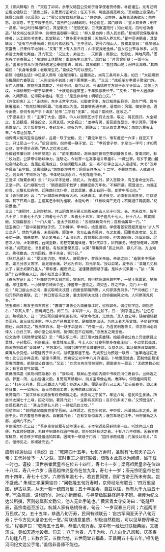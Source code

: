 <!-- { "loadSidebar": true } -->
	又《家风辑略》云：“天启丁卯间，余季父砥园公受知于督学使者贾侍御，补邑诸生。先考述明公赠之楹联云：‘诵鼎上辞，长愿景行正考父；任天下事，可能遥揖范希文。’其相勖之意深矣。”
	陈眉公继儒《见闻录》云：“翟公栾尝自制对联云：‘静亦静，动亦静，五脏克消夫欲火；荣亦忍，辱亦忍，平生不履于危机。’常熟严公讷辅政时，封公尚在，其门联云：‘堂上双亲寿；朝中一品家。’申公时行解相印归，其堂联云：‘无毁无誉，三代直道而行；知止知足，四时成功者退。’陆文裕公在京邸中，则榜世庙御撰一联云：‘抑人是自抑；扬人其自扬。’都城郑宫保敬庵讳绅者，以工部尚书告老，其堂联云：‘世多君子扶皇极；天放闲人养太和。’翟中丞讳鹏者，其堂联云：‘徒有寸丹悬帝阙；竟无尺素达权门。’王中丞玑，更号六阳山人，尝榜其堂曰：‘偶尔谢上天富贵；归来作平地神仙。’又有‘天上有人扶日月；山中安我老渔樵。’吾乡包公节与弟孝，以兄弟进士为南北两台。其门联云：‘兄进士，弟进士，一天雨露；南御史，北御史，两地风霜。’汤东谷厅事春联云：‘东坡居士休题杖；南郭先生且滥竿。’后厅曰：‘片言曾折狱；一饭不忘君。’盖东谷尝从兴济伯杨忠定公奉迎銮舆，故云。其东偏曰：‘暂拄西山笏；闲开北海尊。’其西偏曰：‘长身唯食粟；老眼渐生花。’豪侠之气可以想见。”
	前辑《楹联丛话》中已采入周晖《金陵琐事》。兹覆阅之，尚有三条可补入者。如云：“太祖赐驸马梅殷府门春联云：‘人间尘俗不到处；阙下恩荣第一家。’”又云：“成祖杀方孝孺于聚宝门外。有门人廖镛、廖铭检其骨葬之，不封不树，莫可认识。今诸缙绅立方祠于永宁寺后山，又聚土为坟。上海徐鲸刻一联于华表云：‘十族遗骸埋聚宝；千年孤冢表长干。’”又云：“有士人因病出神，入阎罗殿，记得殿中楹柱一联云：‘是是非非地；明明白白天。’”
	《兴化府志》云：“正统间，东乡王常字大经，以御史言事，左迁知莆田县事，政务严明。尝书联署楹云：‘牧民犹带旧风霜。’见者咸以为佳。其妻黎氏通书史，语常曰：风霜，御史职也。君今出牧，奈何专尚严乎？请易‘犹带’二字曰‘无事’，何如？常欣然，遂改之。”
	《宁德县志》云：“主簿丁大全，因旱，令人以银瓶乞水于百丈龙潭。取之，得瓦瓶归。大全疑之，复造银瓶，躬往投之，又得瓦瓶。大全祝曰：‘龙神有灵，若吾后当显贵，幸示灵异。’谭中果露龙爪。大全后登宰府，奏封龙王。架石为亭，题联云：‘龙从百丈潭中起；雨向九重天上来。’今亭址犹存。”
	相传明末倪鸿宝诣吕晚邨，吕揭一联于堂楣，云：“囊无半卷书，惟有虞廷十六字；目空天下士，只让尼山一个人。”后吕诣倪，倪亦揭一联于堂，云：“孝若曾子参，才足当一字可；才如周公旦，容不得半点骄。”两人之优劣见矣。
	孙柳君孝廉衍庆《辛庐随笔》云：“前明嘉靖间，湖州潘时良司空季驯最敬关帝。督南河时，有二蛟为患。公梦帝许助以神力，遂斩之。今蛟首一在高家堰关帝庙中，一藏公家。每岁于毘山麓祀帝时必陈之。当毘山庙落成日，众拟撰楹联未就。忽一素不识字之田夫入座提笔，大书‘汉寿亭侯庙’五字扁。又署楹联云‘悠悠乾坤共老；昭昭日月争光’十二字，不署款而去。人或追问之，则自云‘不知所为’也。书体绝似虞永兴，今犹存庙中云。”
	王渔洋《陇蜀余闻》云：“刘以平字近塘，猗氏人。为诸生时，梦入宫殿中，有王者命坐对弈。又至一所，石门悬联句云：‘鹦鹉能回千载梦；麒麟空卧万年秋。’不解所谓。既登进士，为潞王府官，王敬礼如宾师。迁陕西行太仆卿，过武后墓，墓上石刻一联，即梦中所见也。”
	又《香祖笔记》云：“广州城南长寿庵有大池，水通珠江，潮汐日至。池南有高阁甚丽，可以望海。其下曰离六宫。主僧某乞余制为楹联，余题句云：‘红桥映海三更月；石瀃通江两度潮。’纪实景也。”
	又云：“康熙时，上驻跸杭州。时山阴耆民王锡元同胞兄弟五人见于行宫。长、次系双生，皆年八十岁；三者七十八岁；四者七十六岁；五者七十五岁。率子侄凡十七人，孙十八人。赐宴赐缎，又赐扁额云：‘一门人瑞’。皇太子赐联云：‘五枝锦树荣今代；百秩仙筹萃一门。’”
	钮玉樵曰：“苕中吴磐家饶于赀，工书博学。甲申后，绝意进取。学使者张安茂题其居为‘才人节士之庐’。然负气甚高，未能韬晦。顺治中，官方山备兵吴兴，与之友善。因重修逸老堂，乞其长句一联，镌悬堂柱。吴走笔书云：‘山川无恙，叹前辈风流何处，但古道斜阳，冷烟衰竭，尽悲凉人物，止剩寒鸦；台阁重新，问苍穹英雄谁是，有补天巨手，回日雕戈，待整顿乾坤，再来杯酒。’词既悲壮，书复蔚跂。有怨家潜录其语，以吴‘阴蓄异谋’首之帅府，祸几不测。方山知之，乘夜撤去，力为回斡。费千余金，事乃已。”
	《秋灯丛话》云：“夏太史力恕，孝感人。康熙庚子，梦谒关帝庙，帝谕之曰：‘庙联多不惬余意。如三分忠义等字，适足增余痛。好另为作对，将元尔矣。’授以巨笔，夏书云：‘英雄几见称夫子；豪杰如斯乃圣人。’帝称善。醒而识之，遂谨镌板而悬于庙。是科乡试果第一。”按：“英雄”十四字熟在人口，而不知其出于夏也。
	《茶余客话》云：“孙藩使含中太翁尔周，宰浙时，独行杭州城外蔬村中，一望土冢累累。见粉墙，即往索茶。一小婢举竹椅出令坐，捧苦茶一盏饮之。须臾去，呼之不出。见门上一联云：‘两口居山水之间，妻忒聪明夫忒怪；四面皆阴磷所聚，人何寥落鬼何多。’”严问樵曰：“此归元恭所自署联，云：‘两口寄安乐之窝，妻太聪明夫太怪；四邻接幽冥之地，人何寥落鬼何多。’”
	钮玉樵曰：故友王师石尝言：“嘉靖丁清惠公为南畿操江时，巡视郭外。偶过刻字店，颐指左右：‘呼其人来’，而肩舆已行。阅三日，中军押一人，投之阶下，曰：‘刻字店主到。’公已忘之，熟视良久，曰：‘汝店所刻扁字笔画有讹，呼汝令改耳，无他也。’其人自公呼，随被锒铛锁至军府。迨三日后还家，中人之产已费其半矣。是知慎尔出话，为民上者尤所宜慎。子他日学成而仕，尚其念之。”故余宰白水，题一联于后堂云：“丹毫一点，乃吾民利害攸关，须念悖出必将悖入；白日三竿，即尔室公私毕照，莫谓知显不在知微。”念故友之箴言也。
	纪文达师《阅微草堂笔记》云：“明永乐二年，迁江南大姓实畿辅。始祖椒坡公自上元徙献县之景城，子孙繁衍，析居崔庄，在景城东三里。今土人以‘仕宦科第多在崔庄纪’，不过举其盛耳。而余族则自称‘景城纪’，不忘本也。椒坡公故宅在景城崔庄间，兵燹久圮。其址属族叔楘庵家。楘庵从余受经，以乾隆丙子举乡试，拟筑室移居于是。先姚安公为预题一联云：‘当年始祖初迁地；此日云孙再造家。’后室不果筑，而姚安公以甲申八月弃诸孤。卜地惟是处吉，因割他田易诸楘庵而葬焉。前联如公自谶也。”又云：“刘念台先生官总宪时，题御史台一联云：‘无欲常教心似水；有言自觉气如霜。’”
	蔡佛田鸿逵《紫荆树馆杂著》云：“康熙间，蔡屏山王桢由内阁中书改四川仁寿县令。当谒选之初，梦至一所，左右皆遭火毁。复历荒草颓垣中，则关圣帝像在焉。肃拜毕，仰观楹间有联云：‘打开义利关，具见英雄过人气概；参透天人路，便是圣贤行己工夫。’此壬辰春事。迨乙未莅县事，一一如所历。适士民修庙工竣，因书前联以献云。”
	袁简斋曰：“吴江徐布衣灵胎有权奇倜傥之名。余尝访之于吴下。年近八旬，语犹风生泉涌。所居邻太湖七十二峰，招之可到。署其门云：‘一生那有真闲日；百岁仍多未了缘。’又预营生圹，自题其墓门云：‘满山灵草仙人药；一径松风处士坟。’”
	祖舫师曰：“前明葛屺瞻寅亮督学吾闽，士林颂之。官至少司农。甲申后，乐浦城山水之美，避居于此。四方耆宿日来造访。自署其门云：‘岂有文章惊海内；漫劳车马驻江干。’州府屡劝之入都，遂闭门不出。”
	李剑溪太仆光云曰：“吾乡京宦前辈有延师课子者，于本宅近处另辟精室一区，听馆师出入自便。乃其师好嬉游，无日不到城外戏园中听剧。同乡知好有访之者，十有八九不得晤。因新岁换写桃符，何念修少宰逢僖适知其事，因戏书一联悬于门云：‘园日涉而成趣；门虽设以常关。’次日，馆师见之，即襆被而去。”
应制
	缪莲仙艮《涂说》云：“乾隆四十五年，七旬万寿时，圣制有‘七旬天子古六帝；五代孙曾予一人’之联。其时臣工之撰灯联者，皆敬本此意以为阐绎，诚千载一时也。谨按：汉世宗孝武皇帝在位五十四年，寿七十一岁；梁高祖武皇帝在位四十八年，寿八十六岁；唐高祖神尧皇帝在位九年，寿七十一岁；唐元宗明皇帝在位四十四年，寿七十七岁。六帝皆年逾七十。若五世同堂，则旷古帝王所未有矣。岂不盛哉。”
	朱缄三孝廉秉铭曰：“闻乾隆五旬万寿时，京师经坛有联云：‘四万里皇图，伊古以来，从无一朝一统四万里；五十年圣寿，自兹以往，尚有九千九百五十年。’气象高阔，设想奇创，对仗亦新而稳，与寻常楹联路径迥乎不同。相传为纪文达公所撰，否则必属彭文勤公，他人无此手笔也。”
	黄霁青太守安涛曰：“乾隆甲辰，高宗南巡至浙江。杭城人家有悬桃符者，句云：‘一岁双春三月闰；六巡两浙万民欢。’又，五十五年，恭遇八旬万寿，民间有颂联云：‘自古罕闻圣天子八旬万寿；于今方见大皇帝五代一堂。’两联语意虽质，却极自然稳贴，可以见草野芹曝之忱。”
	程春庐曰：“乾隆五十五年，恭值八旬万寿。京中有一经坛灯联极典丽，又极浑成，竟如天造地设者。句云：‘八千为春，八千为秋，八方向化八风和，庆圣寿八旬逢八月；五数合天，五数合地，五世同堂五福备，正昌期五十有五年。’相传是河间纪文达公手笔。”盖信非吾师不能也。
